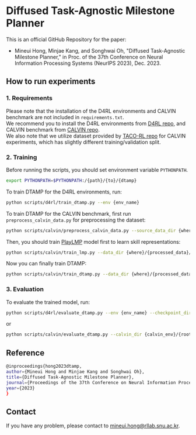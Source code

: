 # Diffused Task-Agnostic Milestone Planner

This is an official GitHub Repository for the paper:
- Mineui Hong, Minjae Kang, and Songhwai Oh, "Diffused Task-Agnostic Milestone Planner," in Proc. of the 37th Conference on Neural Information Processing Systems (NeurIPS 2023), Dec. 2023.

## How to run experiments

### 1. Requirements

Please note that the installation of the D4RL environments and CALVIN benchmark are not included in `requirements.txt`.  
We recommend you to install the D4RL environments from [D4RL repo](https://github.com/Farama-Foundation/D4RL),
and CALVIN benchmark from [CALVIN repo](https://github.com/mees/calvin).  
We also note that we utilize dataset provided by [TACO-RL repo](https://github.com/ErickRosete/tacorl) for CALVIN experiments,
which has slightly different training/validation split.

### 2. Training

Before running the scripts, you should set environment variable ```PYTHONPATH```.
```bash
export PYTHONPATH=$PYTHONPATH:/{path}/{to}/{dtamp}
```
To train DTAMP for the D4RL environments, run:
```bash
python scripts/d4rl/train_dtamp.py --env {env_name}
```
To train DTAMP for the CALVIN benchmark, first run ```preprocess_calvin_data.py``` for preprocessing the dataset:
```bash
python scripts/calvin/preprocess_calvin_data.py --source_data_dir {where}/{tacorl_data}/{saved} --target_data_dir {where}/{to_save}/{processed_data}
```
Then, you should train [PlayLMP](https://learning-from-play.github.io/) model first to learn skill representations:
```bash
python scripts/calvin/train_lmp.py --data_dir {where}/{processed_data}/{saved}; python scripts/calvin/add_skills_to_calvin_dataset.py --data_dir {where}/{processed_data}/{saved}
```
Now you can finally train DTAMP:
```bash
python scripts/calvin/train_dtamp.py --data_dir {where}/{processed_data}/{saved} --lmp_dir {where}/{lmp_checkpoint}/{saved}
```

### 3. Evaluation

To evaluate the trained model, run:
```bash
python scripts/d4rl/evaluate_dtamp.py --env {env_name} --checkpoint_dir {checkpoint}/{dir}
```
or
```bash
python scripts/calvin/evaluate_dtamp.py --calvin_dir {calvin_env}/{root}/{pth} --data_dir {where}/{data}/{saved} --checkpoint_dir {checkpoint}/{dir} --tasks_per_rollout {1 or 2 or 3}
```

## Reference
```bash
@inproceedings{hong2023dtamp,
author={Mineui Hong and Minjae Kang and Songhwai Oh},
title={Diffused Task-Agnostic Milestone Planner},
journal={Proceedings of the 37th Conference on Neural Information Processing Systems (NeurIPS)},
year={2023}
}
```

## Contact
If you have any problem, please contact to [mineui.hong@rllab.snu.ac.kr](mineui.hong@rllab.snu.ac.kr).
